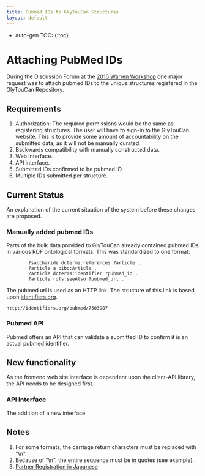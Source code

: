 ```yaml
---
title: Pubmed IDs to GlyTouCan Structures
layout: default
---
```

* auto-gen TOC:
{:toc}

# Attaching PubMed IDs

During the Discussion Forum at the [2016 Warren Workshop](http://warrenworkshop2016.glycoinfo.org/) one major request was to attach pubmed IDs to the unique structures registered in the GlyTouCan Repository.

## Requirements

1.  Authorization: The required permissions would be the same as registering structures.  The user will have to sign-in to the GlyTouCan website.  This is to provide some amount of accountability on the submitted data, as it will not be manually curated.
1.  Backwards compatibility with manually constructed data.
1.  Web interface.
1.  API interface.
1.  Submitted IDs confirmed to be pubmed ID.
1.  Multiple IDs submitted per structure.

##  Current Status

An explanation of the current situation of the system before these changes are proposed.

### Manually added pubmed IDs

Parts of the bulk data provided to GlyTouCan already contained pubmed IDs in various RDF ontological formats.  This was standardized to one format:

```
		?saccharide dcterms:references ?article .
		?article a bibo:Article .
		?article dcterms:identifier ?pubmed_id .
		?article rdfs:seeAlso ?pubmed_url .
```

The pubmed url is used as an HTTP link.  The structure of this link is based upon [identifiers.org](http://identifiers.org).

```
http://identifiers.org/pubmed/7503987
```

### Pubmed API

Pubmed offers an API that can validate a submitted ID to confirm it is an actual pubmed identifier.

## New functionality

As the frontend web site interface is dependent upon the client-API library, the API needs to be designed first.

### API interface

The addition of a new interface 




## Notes

1. For some formats, the carriage return characters must be replaced with "\n".
1. Because of "\n", the entire sequence must be in quotes (see example).
2. [Partner Registration in Japanese](http://code.glytoucan.org/partner/registration_ja/)